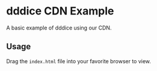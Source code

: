 # dddice CDN Example

A basic example of dddice using our CDN.

## Usage

Drag the `index.html` file into your favorite browser to view.